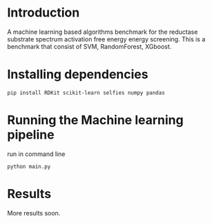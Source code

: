 # Introduction
A machine learning based algorithms benchmark for the reductase substrate spectrum activation free energy energy screening. This is a benchmark that consist of SVM, RandomForest, XGboost.

# Installing dependencies
`pip install RDKit scikit-learn selfies numpy pandas`

# Running the Machine learning pipeline
run in command line

`python main.py`

# Results
More results soon.


